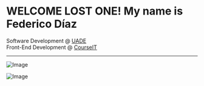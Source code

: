 # WELCOME LOST ONE! My name is Federico Díaz

Software Development @ [UADE](https://uade.edu.ar/)  
Front-End Development @ [CourseIT](https://courseit.com.ar/)

---

![Image](https://github-readme-stats.vercel.app/api?username=fdgerstner&show_icons=true)

![Image](https://i.imgur.com/H8Pk4r5.png)
